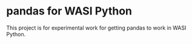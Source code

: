 # pandas for WASI Python

This project is for experimental work for getting pandas to work in WASI Python.
